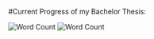 #Current Progress of my Bachelor Thesis:

![Word Count](https://img.shields.io/badge/Anzahl%20Wörter-20-blue.svg)
![Word Count](https://img.shields.io/badge/Tabellen/Abbildungen-0-orange.svg)
